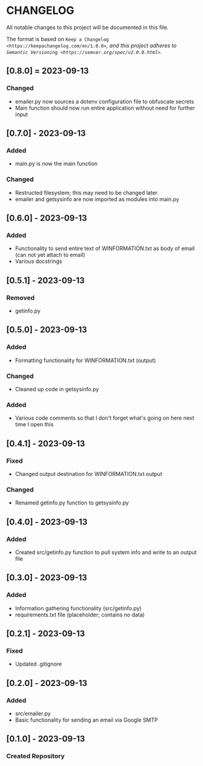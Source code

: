 # CHANGELOG

All notable changes to this project will be documented in this file.

The format is based on `Keep a Changelog <https://keepachangelog.com/en/1.0.0>`_, and this project adheres to `Semantic Versioning <https://semver.org/spec/v2.0.0.html>`_.

## [0.8.0] = 2023-09-13

### Changed

- emailer.py now sources a dotenv configuration file to obfuscate secrets
- Main function should now run entire application without need for further input

## [0.7.0] - 2023-09-13

### Added

- main.py is now the main function

### Changed

- Restructed filesystem; this may need to be changed later
- emailer and getsysinfo are now imported as modules into main.py

## [0.6.0] - 2023-09-13

### Added

- Functionality to send entire text of WINFORMATION.txt as body of email (can not yet attach to email)
- Various docstrings

## [0.5.1] - 2023-09-13

### Removed

- getinfo.py

## [0.5.0] -  2023-09-13

### Added

- Formatting functionality for WINFORMATION.txt (output)

### Changed

- Cleaned  up code in getsysinfo.py

### Added

- Various code comments so that I don't forget  what's going on here next time  I open this

## [0.4.1] - 2023-09-13

### Fixed

- Changed output destination for WINFORMATION.txt output

### Changed

- Renamed getinfo.py function to getsysinfo.py

## [0.4.0] - 2023-09-13

### Added

- Created src/getinfo.py function to pull system info and write to an output file

## [0.3.0] - 2023-09-13

### Added

- Information gathering functionality (src/getinfo.py)
- requirements.txt file (placeholder; contains no data)

## [0.2.1] - 2023-09-13

### Fixed

- Updated .gitignore

## [0.2.0] - 2023-09-13

### Added

- src/emailer.py
- Basic functionality for sending an email via Google SMTP

## [0.1.0] - 2023-09-13

### Created Repository
